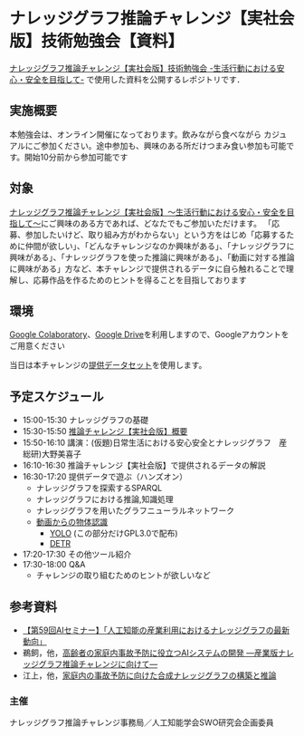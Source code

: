 # ナレッジグラフ推論チャレンジ【実社会版】技術勉強会【資料】
[ナレッジグラフ推論チャレンジ【実社会版】技術勉強会 -生活行動における安心・安全を目指して-](https://kgrc2021ws.peatix.com/)
で使用した資料を公開するレポジトリです．  

## 実施概要
本勉強会は、オンライン開催になっております。飲みながら食べながら カジュアルにご参加ください。途中参加も、興味のある所だけつまみ食い参加も可能です。開始10分前から参加可能です

## 対象
[ナレッジグラフ推論チャレンジ【実社会版】〜生活行動における安心・安全を目指して〜](https://challenge.knowledge-graph.jp/2022/)にご興味のある方であれば、どなたでもご参加いただけます。
「応募、参加したいけど、取り組み方がわからない」という方をはじめ「応募するために仲間が欲しい」、「どんなチャレンジなのか興味がある」、「ナレッジグラフに興味がある」、「ナレッジグラフを使った推論に興味がある」、「動画に対する推論に興味がある」方など、本チャレンジで提供されるデータに自ら触れることで理解し、応募作品を作るためのヒントを得ることを目指しております

## 環境
[Google Colaboratory](https://colab.research.google.com/?hl=ja)、[Google Drive](https://www.google.com/intl/ja_jp/drive/)を利用しますので、Googleアカウントをご用意ください

当日は本チャレンジの[提供データセット](https://github.com/KnowledgeGraphJapan/KGRC-RDF/tree/kgrc4si)を使用します。

## 予定スケジュール
* 15:00-15:30 ナレッジグラフの基礎
* 15:30-15:50 [推論チャレンジ【実社会版】概要](./20221115Seminer.pdf)
* 15:50-16:10 講演：(仮題)日常生活における安心安全とナレッジグラフ　産総研)大野美喜子
* 16:10-16:30 推論チャレンジ【実社会版】で提供されるデータの解説
* 16:30-17:20 提供データで遊ぶ（ハンズオン）
  * ナレッジグラフを探索するSPARQL
  * ナレッジグラフにおける推論,知識処理
  * ナレッジグラフを用いたグラフニューラルネットワーク
  * [動画からの物体認識](./Object_Detection.md)
    * [YOLO](https://colab.research.google.com/github/takanori-ugai/KGRC-ws-2022-fork/blob/main/notebooks/YOLOV5.ipynb?hl=ja) (この部分だけGPL3.0で配布)
    * [DETR](https://colab.research.google.com/github/takanori-ugai/KGRC-ws-2022-fork/blob/main/notebooks/detr_hands_on.ipynb?hl=ja)
* 17:20-17:30 その他ツール紹介
* 17:30-18:00 Q&A
  * チャレンジの取り組むためのヒントが欲しいなど
## 参考資料
* [【第59回AIセミナー】「人工知能の産業利用におけるナレッジグラフの最新動向」](https://www.airc.aist.go.jp/seminar_detail/seminar_059.html)
* 鵜飼，他，[高齢者の家庭内事故予防に役立つAIシステムの開発 —産業版ナレッジグラフ推論チャレンジに向けて—](https://doi.org/10.11517/jsaisigtwo.2022.SWO-056_15)
* 江上，他，[家庭内の事故予防に向けた合成ナレッジグラフの構築と推論](https://doi.org/10.11517/jsaisigtwo.2022.SWO-056_14)
### 主催
ナレッジグラフ推論チャレンジ事務局／人工知能学会SWO研究会企画委員
